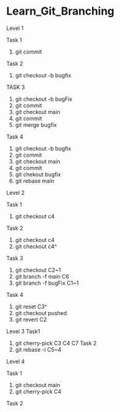 # Learn_Git_Branching

Level 1

Task 1
1. git commit

Task 2
1. git checkout -b bugfix



TASK 3
1. git checkout -b bugFix
2. git commit
3. git checkout main
4. git commit
5. git merge bugfix

Task 4
1. git checkout -b bugfix
2. git commit
3. git checkout main
4. git commit
5. git chekout bugfix
6. git rebase main


Level 2

Task 1
1. git checkout c4

Task 2
1. git checkout c4
2. git checkout c4^

Task 3
1. git checkout C2~1
2. git branch -f main C6
3. git branch -f bugFix C1~1

Task 4
1. git reset C3^
2. git checkout pushed
3. git revert C2

Level 3
Task1
1. git cherry-pick C3 C4 C7
Task 2
2. git rebase -i C5~4

Level 4

Task 1
1. git checkout main
2. git cherry-pick C4

Task 2


